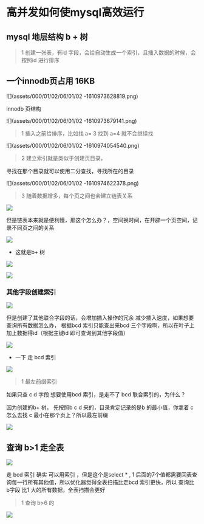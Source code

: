 #  高并发如何使mysql高效运行


## mysql 地层结构 b + 树


>1 创建一张表，有id 字段，会给自动生成一个索引，且插入数据的时候，会按照id 进行排序

##  一个innodb页占用 16KB


![](assets/000/01/02/06/01/02 -1610973628819.png)


innodb 页结构

![](assets/000/01/02/06/01/02 -1610973679141.png)


> 1 插入之前给排序，比如找 a= 3 找到 a=4 就不会继续找


![](assets/000/01/02/06/01/02 -1610974054540.png)

> 2 建立索引就是类似于创建页目录，

寻找在那个目录就可以使用二分查找，寻找所在的目录

![](assets/000/01/02/06/01/02 -1610974622378.png)



> 3 随着数据增多，每个页之间也会建立链表关系


![](assets/000/01/02/06/01/02-1610975387668.png)


但是链表本来就是便利慢，那这个怎么办？，空间换时间，在开辟一个页空间，记录不同页之间的关系

![](assets/000/01/02/06/01/02-1610975583648.png)

* 这就是b+ 树

![](assets/000/01/02/06/01/02-1610975712119.png)

![](assets/000/01/02/06/01/02-1610975766788.png)


### 其他字段创建索引

![](assets/000/01/02/06/01/02-1610976593198.png)



但是创建了其他联合字段的话，会增加插入操作的冗余 减少插入速度，如果想要查询所有数据怎么办， 根据bcd 索引只能查出来bcd 三个字段啊，所以在叶子上加上数据得id（根据主键id 即可查询到其他字段值）

![](assets/000/01/02/06/01/02-1610977062919.png)

* 一下 走 bcd 索引


![](assets/000/01/02/06/01/02-1610977103726.png)

> 1 最左前缀索引

如果只查 c d 字段 想要使用bcd 索引，是走不了 bcd 联合索引的，为什么？

因为创建的b+ 树， 先按照b c d 来的，目录肯定记录的是b 的最小值，你拿着 c 怎么去找 c 最小在那个页上？所以最左前缀

![](assets/000/01/02/06/01/02-1610977156758.png)



## 查询 b>1 走全表

![](assets/000/01/02/06/01/02-1610977496916.png)

走 bcd 索引 确实 可以用索引 ，但是这个是select * , 1 后面的7个值都需要回表查询每一行所有其他值，所以优化器觉得全表扫描比走bcd 索引更快，所以 查询比 b字段 比1 大的所有数据，全表扫描会更好


 > 1 查询 b>6 的


![](assets/000/01/02/06/01/02-1610977817396.png)